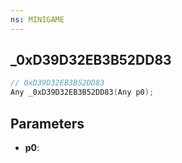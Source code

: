 ```yaml
---
ns: MINIGAME
---
```

## _0xD39D32EB3B52DD83

```c
// 0xD39D32EB3B52DD83
Any _0xD39D32EB3B52DD83(Any p0);
```

## Parameters
* **p0**:
